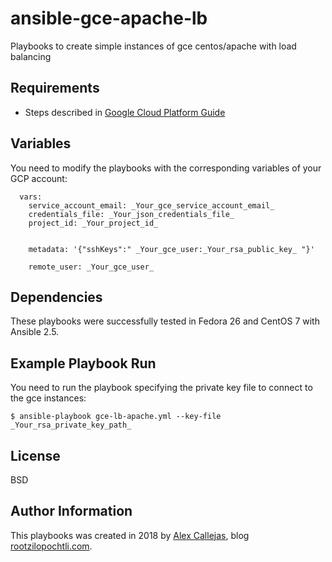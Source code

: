 # ansible-gce-apache-lb

Playbooks to create simple instances of gce centos/apache with load balancing

Requirements
------------

+ Steps described in [Google Cloud Platform Guide](http://docs.ansible.com/ansible/latest/scenario_guides/guide_gce.html)

Variables
--------------

You need to modify the playbooks with the corresponding variables of your GCP account:

```
  vars:
    service_account_email: _Your_gce_service_account_email_
    credentials_file: _Your_json_credentials_file_
    project_id: _Your_project_id_


    metadata: '{"sshKeys":" _Your_gce_user:_Your_rsa_public_key_ "}'

    remote_user: _Your_gce_user_

```

Dependencies
------------

These playbooks were successfully tested in Fedora 26 and CentOS 7 with Ansible 2.5.

Example Playbook Run
----------------

You need to run the playbook specifying the private key file to connect to the gce instances:

```
$ ansible-playbook gce-lb-apache.yml --key-file _Your_rsa_private_key_path_
```

License
-------

BSD

Author Information
------------------

This playbooks was created in 2018 by [Alex Callejas](https://www.twitter.com/dark_axl), blog [rootzilopochtli.com](https://www.rootzilopochtli.com/).
